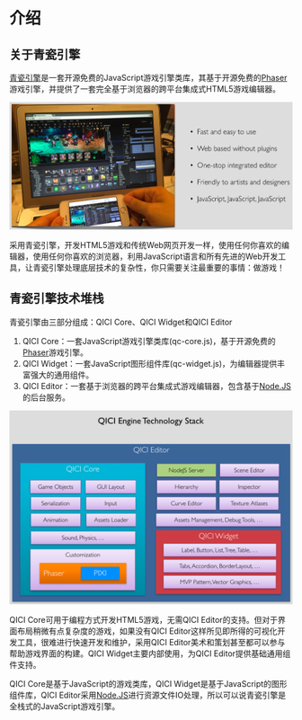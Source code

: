# 介绍

## 关于青瓷引擎

[青瓷引擎](http://www.zuoyouxi.com/)是一套开源免费的JavaScript游戏引擎类库，其基于开源免费的[Phaser](http://phaser.io/)游戏引擎，并提供了一套完全基于浏览器的跨平台集成式HTML5游戏编辑器。

![Preview](images/preview.png)

采用青瓷引擎，开发HTML5游戏和传统Web网页开发一样，使用任何你喜欢的编辑器，使用任何你喜欢的浏览器，利用JavaScript语言和所有先进的Web开发工具，让青瓷引擎处理底层技术的复杂性，你只需要关注最重要的事情：做游戏！

## 青瓷引擎技术堆栈

青瓷引擎由三部分组成：QICI Core、QICI Widget和QICI Editor

1. QICI Core：一套JavaScript游戏引擎类库(qc-core.js)，基于开源免费的[Phaser](http://phaser.io/)游戏引擎。
2. QICI Widget：一套JavaScript图形组件库(qc-widget.js)，为编辑器提供丰富强大的通用组件。
3. QICI Editor：一套基于浏览器的跨平台集成式游戏编辑器，包含基于[Node.JS](http://nodejs.org/)的后台服务。
  
![Tech Stack](images/techstack.png)      

QICI Core可用于编程方式开发HTML5游戏，无需QICI Editor的支持。但对于界面布局稍微有点复杂度的游戏，如果没有QICI Editor这样所见即所得的可视化开发工具，很难进行快速开发和维护，采用QICI Editor美术和策划甚至都可以参与帮助游戏界面的构建。QICI Widget主要内部使用，为QICI Editor提供基础通用组件支持。

QICI Core是基于JavaScript的游戏类库，QICI Widget是基于JavaScript的图形组件库，QICI Editor采用[Node.JS](http://nodejs.org/)进行资源文件IO处理，所以可以说青瓷引擎是全栈式的JavaScript游戏引擎。


